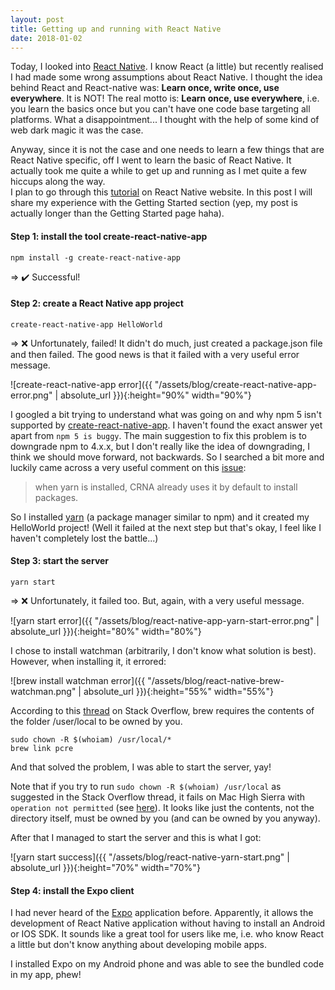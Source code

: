 ```yaml
---
layout: post
title: Getting up and running with React Native
date: 2018-01-02
---
```


Today, I looked into [React Native](https://facebook.github.io/react-native/). I know React (a little) but recently realised I had made some wrong assumptions about React Native. I thought the idea behind React and React-native was: **Learn once, write once, use everywhere**. It is NOT! The real motto is: **Learn once, use everywhere**, i.e. you learn the basics once but you can't have one code base targeting all platforms. What a disappointment... I thought with the help of some kind of web dark magic it was the case.

Anyway, since it is not the case and one needs to learn a few things that are React Native specific, off I went to learn the basic of React Native. It actually took me quite a while to get up and running as I met quite a few hiccups along the way.
<br/>
I plan to go through this [tutorial](https://facebook.github.io/react-native/docs/getting-started.html) on React Native website. In this post I will share my experience with the Getting Started section (yep, my post is actually longer than the Getting Started page haha).

#### Step 1: install the tool create-react-native-app
```
npm install -g create-react-native-app
```

=> ✔️ Successful!

#### Step 2: create a React Native app project
```
create-react-native-app HelloWorld
```

=> ❌ Unfortunately, failed! It didn't do much, just created a package.json file and then failed. The good news is that it failed with a very useful error message.

![create-react-native-app error]({{ "/assets/blog/create-react-native-app-error.png" | absolute_url }}){:height="90%" width="90%"}

I googled a bit trying to understand what was going on and why npm 5 isn't supported by [create-react-native-app](https://github.com/react-community/create-react-native-app#installation). I haven't found the exact answer yet apart from `npm 5 is buggy`. The main suggestion to fix this problem is to downgrade npm to 4.x.x, but I don't really like the idea of downgrading, I think we should move forward, not backwards. So I searched a bit more and luckily came across a very useful comment on this [issue](https://github.com/react-community/create-react-native-app/issues/424):

> when yarn is installed, CRNA already uses it by default to install packages.

So I installed [yarn](https://yarnpkg.com/en/) (a package manager similar to npm) and it created my HelloWorld project! (Well it failed at the next step but that's okay, I feel like I haven't completely lost the battle...)


#### Step 3: start the server

```
yarn start
```

=> ❌ Unfortunately, it failed too. But, again, with a very useful message.

![yarn start error]({{ "/assets/blog/react-native-app-yarn-start-error.png" | absolute_url }}){:height="80%" width="80%"}

I chose to install watchman (arbitrarily, I don't know what solution is best). However, when installing it, it errored:

![brew install watchman error]({{ "/assets/blog/react-native-brew-watchman.png" | absolute_url }}){:height="55%" width="55%"}

According to this [thread](https://stackoverflow.com/questions/29319378/cant-link-pcre-thru-brew-in-max-os-yosemite) on Stack Overflow, brew requires the contents of the folder /user/local to be owned by you.
```
sudo chown -R $(whoiam) /usr/local/*
brew link pcre
```
And that solved the problem, I was able to start the server, yay!

Note that if you try to run `sudo chown -R $(whoiam) /usr/local` as suggested in the Stack Overflow thread, it fails on Mac High Sierra with `operation not permitted` (see [here](https://github.com/Homebrew/brew/issues/3228)). It looks like just the contents, not the directory itself, must be owned by you (and can be owned by you anyway).

After that I managed to start the server and this is what I got:

![yarn start success]({{ "/assets/blog/react-native-yarn-start.png" | absolute_url }}){:height="70%" width="70%"}


#### Step 4: install the Expo client

I had never heard of the [Expo](https://expo.io) application before. Apparently, it allows the development of React Native application without having to install an Android or IOS SDK. It sounds like a great tool for users like me, i.e. who know React a little but don't know anything about developing mobile apps.

I installed Expo on my Android phone and was able to see the bundled code in my app, phew!
